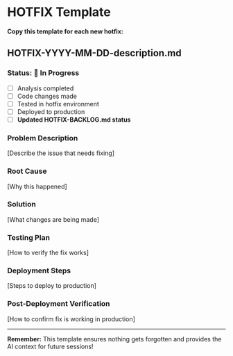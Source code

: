 # HOTFIX Template

**Copy this template for each new hotfix:**

## HOTFIX-YYYY-MM-DD-description.md

### Status: 🔄 In Progress
- [ ] Analysis completed
- [ ] Code changes made
- [ ] Tested in hotfix environment  
- [ ] Deployed to production
- [ ] **Updated HOTFIX-BACKLOG.md status**

### Problem Description
[Describe the issue that needs fixing]

### Root Cause
[Why this happened]

### Solution
[What changes are being made]

### Testing Plan
[How to verify the fix works]

### Deployment Steps
[Steps to deploy to production]

### Post-Deployment Verification
[How to confirm fix is working in production]

---

**Remember:** This template ensures nothing gets forgotten and provides the AI context for future sessions!
